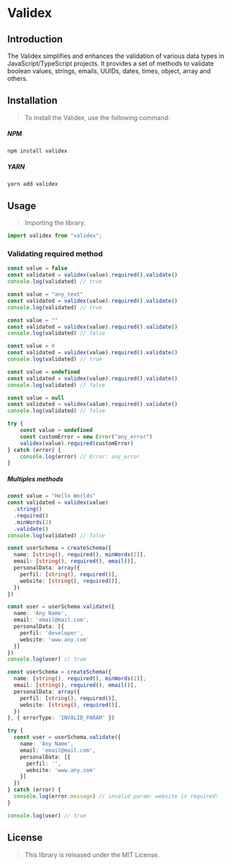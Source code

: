 # Validex

## Introduction

The Validex simplifies and enhances the validation of various data types in JavaScript/TypeScript projects. It provides a set of methods to validate boolean values, strings, emails, UUIDs, dates, times, object, array and others.

## Installation

> To install the Validex, use the following command:

##### NPM
```bash
npm install validex
```

##### YARN
```bash
yarn add validex
```


## Usage

> Importing the library.

```ts
import validex from "validex";
```

### Validating required method

```ts
const value = false
const validated = validex(value).required().validate()
console.log(validated) // true
```

```ts
const value = "any_text"
const validated = validex(value).required().validate()
console.log(validated) // true
```

```ts
const value = ""
const validated = validex(value).required().validate()
console.log(validated) // false
```

```ts
const value = 0
const validated = validex(value).required().validate()
console.log(validated) // true
```

```ts
const value = undefined
const validated = validex(value).required().validate()
console.log(validated) // false
```

```ts
const value = null
const validated = validex(value).required().validate()
console.log(validated) // false
```

```ts
try {
    const value = undefined
    const customError = new Error("any_error")
    validex(value).required(customError)
} catch (error) {
    console.log(error) // Error: any_error
}
```

##### Multiples methods
```ts
const value = "Hello Worlds"
const validated = validex(value)
  .string()
  .required()
  .minWords(2)
  .validate()
console.log(validated) // false
```

```ts
const userSchema = createSchema({
  name: [string(), required(), minWords(2)],
  email: [string(), required(), email()],
  personalData: array({
    perfil: [string(), required()],
    website: [string(), required()],
  })
})

const user = userSchema.validate({
  name: 'Any Name',
  email: 'email@mail.com',
  personalData: [{
    perfil: 'developer',
    website: 'www.any.com'
  }]
})
console.log(user) // true
```

```ts
const userSchema = createSchema({
  name: [string(), required(), minWords(2)],
  email: [string(), required(), email()],
  personalData: array({
    perfil: [string(), required()],
    website: [string(), required()],
  })
}, { errorType: 'INVALID_PARAM' })

try {
  const user = userSchema.validate({
    name: 'Any Name',
    email: 'email@mail.com',
    personalData: [{
      perfil: '',
      website: 'www.any.com'
    }]
  })
} catch (error) {
  console.log(error.message) // invalid param: website is required!
}

console.log(user) // true
``````

## License
> This library is released under the MIT License.